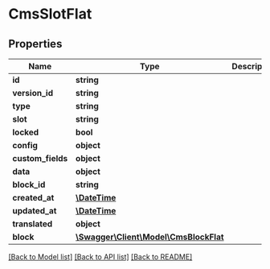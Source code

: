 # CmsSlotFlat

## Properties
Name | Type | Description | Notes
------------ | ------------- | ------------- | -------------
**id** | **string** |  | [optional] 
**version_id** | **string** |  | [optional] 
**type** | **string** |  | 
**slot** | **string** |  | 
**locked** | **bool** |  | [optional] 
**config** | **object** |  | 
**custom_fields** | **object** |  | [optional] 
**data** | **object** |  | [optional] 
**block_id** | **string** |  | 
**created_at** | [**\DateTime**](\DateTime.md) |  | 
**updated_at** | [**\DateTime**](\DateTime.md) |  | [optional] 
**translated** | **object** |  | [optional] 
**block** | [**\Swagger\Client\Model\CmsBlockFlat**](CmsBlockFlat.md) |  | [optional] 

[[Back to Model list]](../../README.md#documentation-for-models) [[Back to API list]](../../README.md#documentation-for-api-endpoints) [[Back to README]](../../README.md)

